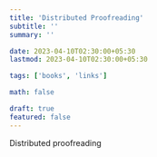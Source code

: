```yaml
---
title: 'Distributed Proofreading'
subtitle: ''
summary: ''

date: 2023-04-10T02:30:00+05:30
lastmod: 2023-04-10T02:30:00+05:30

tags: ['books', 'links']

math: false

draft: true
featured: false
---
```


Distributed proofreading